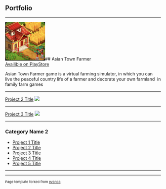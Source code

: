 ## Portfolio

---

<img src="images/asian.png?raw=true"/>## Asian Town Farmer
<br>
[Availible on PlayStore](https://play.google.com/store/apps/details?id=com.playkids.asian.town.farmergame.build.harvest.offlinefarm)
<br>

Asian Town Farmer game is a virtual farming simulator, in which you can  live the peaceful country life of a farmer and decorate your own farmland  in family farm games

---
[Project 2 Title](/pdf/sample_presentation.pdf)
<img src="images/dummy_thumbnail.jpg?raw=true"/>

---
[Project 3 Title](http://example.com/)
<img src="images/dummy_thumbnail.jpg?raw=true"/>

---

### Category Name 2

- [Project 1 Title](http://example.com/)
- [Project 2 Title](http://example.com/)
- [Project 3 Title](http://example.com/)
- [Project 4 Title](http://example.com/)
- [Project 5 Title](http://example.com/)

---




---
<p style="font-size:11px">Page template forked from <a href="https://github.com/evanca/quick-portfolio">evanca</a></p>
<!-- Remove above link if you don't want to attibute -->
